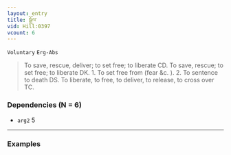```yaml
---
layout: entry
title: སྒྲོལ་
vid: Hill:0397
vcount: 6
---
```

`Voluntary` `Erg-Abs`
> To save, rescue, deliver; to set free; to liberate CD\.
 To save, rescue; to set free; to liberate DK\.
1\.
 To set free from (fear &c\.
)\.
 2\.
 To sentence to death DS\.
 To liberate, to free, to deliver, to release, to cross over TC\.

### Dependencies (N = 6)
* `arg2` 5

---

### Examples



